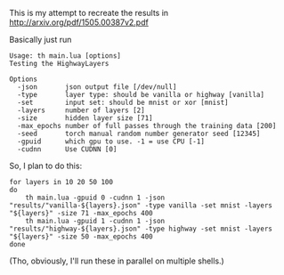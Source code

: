 This is my attempt to recreate the results in http://arxiv.org/pdf/1505.00387v2.pdf

Basically just run

	Usage: th main.lua [options] 
	Testing the HighwayLayers

	Options
	  -json       json output file [/dev/null]
	  -type       layer type: should be vanilla or highway [vanilla]
	  -set        input set: should be mnist or xor [mnist]
	  -layers     number of layers [2]
	  -size       hidden layer size [71]
	  -max_epochs number of full passes through the training data [200]
	  -seed       torch manual random number generator seed [12345]
	  -gpuid      which gpu to use. -1 = use CPU [-1]
	  -cudnn      Use CUDNN [0]

So, I plan to do this:

	for layers in 10 20 50 100
	do
		th main.lua -gpuid 0 -cudnn 1 -json "results/"vanilla-${layers}.json" -type vanilla -set mnist -layers "${layers}" -size 71 -max_epochs 400 
		th main.lua -gpuid 1 -cudnn 1 -json "results/"highway-${layers}.json" -type highway -set mnist -layers "${layers}" -size 50 -max_epochs 400 
	done

(Tho, obviously, I'll run these in parallel on multiple shells.)
